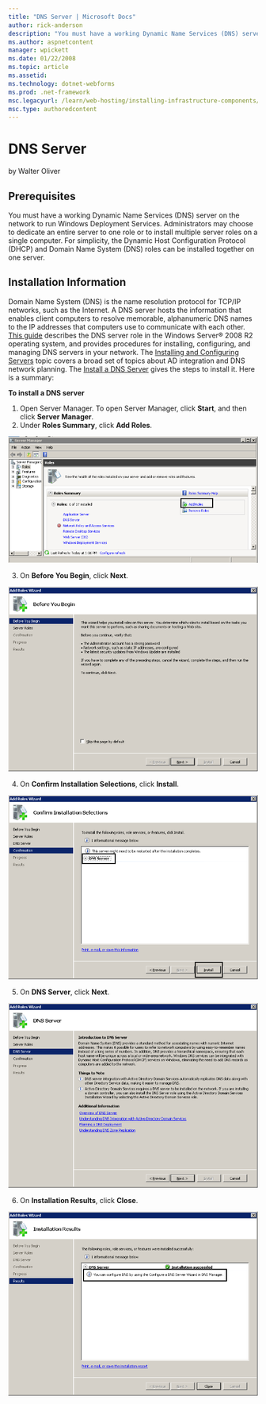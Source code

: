 ```yaml
---
title: "DNS Server | Microsoft Docs"
author: rick-anderson
description: "You must have a working Dynamic Name Services (DNS) server on the network to run Windows Deployment Services. Administrators may choose to dedicate an entire..."
ms.author: aspnetcontent
manager: wpickett
ms.date: 01/22/2008
ms.topic: article
ms.assetid: 
ms.technology: dotnet-webforms
ms.prod: .net-framework
msc.legacyurl: /learn/web-hosting/installing-infrastructure-components/dns-server
msc.type: authoredcontent
---
```

DNS Server
====================
by Walter Oliver

## Prerequisites

You must have a working Dynamic Name Services (DNS) server on the network to run Windows Deployment Services. Administrators may choose to dedicate an entire server to one role or to install multiple server roles on a single computer. For simplicity, the Dynamic Host Configuration Protocol (DHCP) and Domain Name System (DNS) roles can be installed together on one server.

## Installation Information

Domain Name System (DNS) is the name resolution protocol for TCP/IP networks, such as the Internet. A DNS server hosts the information that enables client computers to resolve memorable, alphanumeric DNS names to the IP addresses that computers use to communicate with each other. [This guide](http://technet2.microsoft.com/windowsserver2008/en/library/8e3f7e44-91dd-44c4-81cf-158cea7089021033.mspx?mfr=true "DNS Server") describes the DNS server role in the Windows Server® 2008 R2 operating system, and provides procedures for installing, configuring, and managing DNS servers in your network. The [Installing and Configuring Servers](http://technet2.microsoft.com/windowsserver2008/en/library/f0e5d191-727c-44d9-976f-1b748f3f78761033.mspx) topic covers a broad set of topics about AD integration and DNS network planning. The [Install a DNS Server](http://technet2.microsoft.com/windowsserver2008/en/library/3cf4d1b1-7a6e-4438-bf4f-22d9468c17321033.mspx?mfr=true "Install DNS") gives the steps to install it. Here is a summary:

**To install a DNS server**

1. Open Server Manager. To open Server Manager, click **Start**, and then click **Server Manager**.
2. Under **Roles Summary**, click **Add Roles**.

[![](dns-server/_static/image2.png)](dns-server/_static/image1.png)

3. On **Before You Begin**, click **Next**.

[![](dns-server/_static/image4.png)](dns-server/_static/image3.png)

4. On **Confirm Installation Selections**, click **Install**.

[![](dns-server/_static/image6.png)](dns-server/_static/image5.png)

5. On **DNS Server**, click **Next**.

[![](dns-server/_static/image8.png)](dns-server/_static/image7.png)

6. On **Installation Results**, click **Close**.

[![](dns-server/_static/image10.png)](dns-server/_static/image9.png)